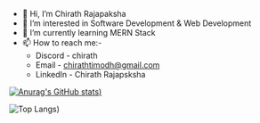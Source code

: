 - 👋 Hi, I’m Chirath Rajapaksha
- 👀 I’m interested in Software Development & Web Development
- 🌱 I’m currently learning MERN Stack
- 📫 How to reach me:-
     - Discord - chirath
     - Email - chirathtimodh@gmail.com
     - LinkedIn - Chirath Rajapsksha

[![Anurag's GitHub stats](https://github-readme-stats.vercel.app/api?username=duesacrifice69&show_icons=true&theme=radical))](https://github.com/anuraghazra/github-readme-stats)

![Top Langs](https://github-readme-stats.vercel.app/api/top-langs/?username=duesacrifice69&layout=compact&show_icons=true&theme=radical))
<!---
duesacrifice69/duesacrifice69 is a ✨ special ✨ repository because its `README.md` (this file) appears on your GitHub profile.
You can click the Preview link to take a look at your changes.
--->
